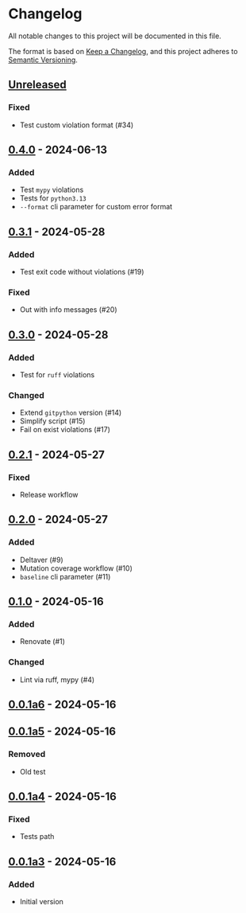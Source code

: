 <!---
The MIT License (MIT).

Copyright (c) 2018-2024 Almaz Ilaletdinov <a.ilaletdinov@yandex.ru>

Permission is hereby granted, free of charge, to any person obtaining a copy
of this software and associated documentation files (the "Software"), to deal
in the Software without restriction, including without limitation the rights
to use, copy, modify, merge, publish, distribute, sublicense, and/or sell
copies of the Software, and to permit persons to whom the Software is
furnished to do so, subject to the following conditions:

The above copyright notice and this permission notice shall be included in all
copies or substantial portions of the Software.

THE SOFTWARE IS PROVIDED "AS IS", WITHOUT WARRANTY OF ANY KIND,
EXPRESS OR IMPLIED, INCLUDING BUT NOT LIMITED TO THE WARRANTIES OF
MERCHANTABILITY, FITNESS FOR A PARTICULAR PURPOSE AND NONINFRINGEMENT.
IN NO EVENT SHALL THE AUTHORS OR COPYRIGHT HOLDERS BE LIABLE FOR ANY CLAIM,
DAMAGES OR OTHER LIABILITY, WHETHER IN AN ACTION OF CONTRACT, TORT OR
OTHERWISE, ARISING FROM, OUT OF OR IN CONNECTION WITH THE SOFTWARE OR THE USE
OR OTHER DEALINGS IN THE SOFTWARE.
-->
# Changelog

All notable changes to this project will be documented in this file.

The format is based on [Keep a Changelog](https://keepachangelog.com/en/1.1.0/),
and this project adheres to [Semantic Versioning](https://semver.org/spec/v2.0.0.html).

## [Unreleased]

### Fixed

- Test custom violation format (#34)

## [0.4.0] - 2024-06-13

### Added

- Test `mypy` violations
- Tests for `python3.13`
- `--format` cli parameter for custom error format

## [0.3.1] - 2024-05-28

### Added

- Test exit code without violations (#19)

### Fixed

- Out with info messages (#20)

## [0.3.0] - 2024-05-28

### Added

- Test for `ruff` violations

### Changed

- Extend `gitpython` version (#14)
- Simplify script (#15)
- Fail on exist violations (#17)

## [0.2.1] - 2024-05-27

### Fixed

- Release workflow

## [0.2.0] - 2024-05-27

### Added

- Deltaver (#9)
- Mutation coverage workflow (#10)
- `baseline` cli parameter (#11)

## [0.1.0] - 2024-05-16

### Added

- Renovate (#1)

### Changed

- Lint via ruff, mypy (#4)

## [0.0.1a6] - 2024-05-16

## [0.0.1a5] - 2024-05-16

### Removed

- Old test

## [0.0.1a4] - 2024-05-16

### Fixed

- Tests path

## [0.0.1a3] - 2024-05-16

### Added

- Initial version

[unreleased]: https://github.com/blablatdinov/ondivi/compare/0.4.0...HEAD
[0.4.0]: https://github.com/blablatdinov/ondivi/compare/0.3.1...0.4.0
[0.3.1]: https://github.com/blablatdinov/ondivi/compare/0.3.0...0.3.1
[0.3.0]: https://github.com/blablatdinov/ondivi/compare/0.2.1...0.3.0
[0.2.1]: https://github.com/blablatdinov/ondivi/compare/0.2.0...0.2.1
[0.2.0]: https://github.com/blablatdinov/ondivi/compare/0.1.0...0.2.0
[0.1.0]: https://github.com/blablatdinov/ondivi/compare/0.0.1a6...0.1.0
[0.0.1a6]: https://github.com/blablatdinov/ondivi/compare/0.0.1a5...0.0.1a6
[0.0.1a5]: https://github.com/blablatdinov/ondivi/compare/0.0.1a4...0.0.1a5
[0.0.1a4]: https://github.com/blablatdinov/ondivi/compare/0.0.1a3...0.0.1a4
[0.0.1a3]: https://github.com/blablatdinov/ondivi/releases/tag/0.0.1a3
